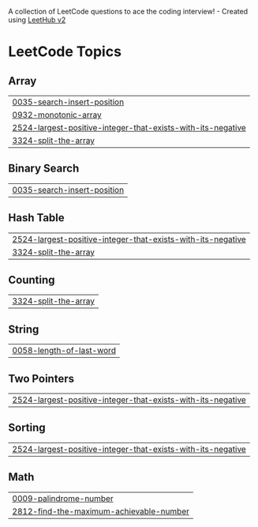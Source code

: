 A collection of LeetCode questions to ace the coding interview! - Created using [LeetHub v2](https://github.com/arunbhardwaj/LeetHub-2.0)
<!---LeetCode Topics Start-->
# LeetCode Topics
## Array
|  |
| ------- |
| [0035-search-insert-position](https://github.com/mohammedrimshan/leetcode/tree/master/0035-search-insert-position) |
| [0932-monotonic-array](https://github.com/mohammedrimshan/leetcode/tree/master/0932-monotonic-array) |
| [2524-largest-positive-integer-that-exists-with-its-negative](https://github.com/mohammedrimshan/leetcode/tree/master/2524-largest-positive-integer-that-exists-with-its-negative) |
| [3324-split-the-array](https://github.com/mohammedrimshan/leetcode/tree/master/3324-split-the-array) |
## Binary Search
|  |
| ------- |
| [0035-search-insert-position](https://github.com/mohammedrimshan/leetcode/tree/master/0035-search-insert-position) |
## Hash Table
|  |
| ------- |
| [2524-largest-positive-integer-that-exists-with-its-negative](https://github.com/mohammedrimshan/leetcode/tree/master/2524-largest-positive-integer-that-exists-with-its-negative) |
| [3324-split-the-array](https://github.com/mohammedrimshan/leetcode/tree/master/3324-split-the-array) |
## Counting
|  |
| ------- |
| [3324-split-the-array](https://github.com/mohammedrimshan/leetcode/tree/master/3324-split-the-array) |
## String
|  |
| ------- |
| [0058-length-of-last-word](https://github.com/mohammedrimshan/leetcode/tree/master/0058-length-of-last-word) |
## Two Pointers
|  |
| ------- |
| [2524-largest-positive-integer-that-exists-with-its-negative](https://github.com/mohammedrimshan/leetcode/tree/master/2524-largest-positive-integer-that-exists-with-its-negative) |
## Sorting
|  |
| ------- |
| [2524-largest-positive-integer-that-exists-with-its-negative](https://github.com/mohammedrimshan/leetcode/tree/master/2524-largest-positive-integer-that-exists-with-its-negative) |
## Math
|  |
| ------- |
| [0009-palindrome-number](https://github.com/mohammedrimshan/leetcode/tree/master/0009-palindrome-number) |
| [2812-find-the-maximum-achievable-number](https://github.com/mohammedrimshan/leetcode/tree/master/2812-find-the-maximum-achievable-number) |
<!---LeetCode Topics End-->
